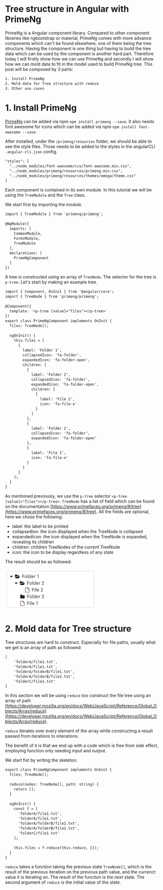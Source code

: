 # Tree structure in Angular with PrimeNg

PrimeNg is a Angular component library. Compared to other component libraries like ngbootstrap or material, PrimeNg comes with more advance components which can't be found elsewhere, one of them being the tree structure.
Having the component is one thing but having to build the tree data which can be used by the component is another hard part.
Therefore today I will firstly show how we can use PrimeNg and secondly I will show how we can mold data to fit in the model used to build PrimeNg tree.
This post will be composed by 3 parts:

```
1. Install PrimeNg
2. Mold data for Tree structure with reduce
3. Other use cases 
```

# 1. Install PrimeNg

[PrimeNg](https://www.primefaces.org/primeng) can be added via npm `npm install primeng --save`.
It also needs font awesome for icons which can be added via npm `npm install font-awesome --save`.

After installed, under the `/primeng/resources` folder, we should be able to see the style files. Those needs to be added to the styles in the angularCLI `.angular-cli.json` config. 

```
"styles": [
  "../node_modules/font-awesome/css/font-awesome.min.css",
  "../node_modules/primeng/resources/primeng.min.css",
  "../node_modules/primeng/resources/themes/omega/theme.css"
]
```

Each component is contained in its own module. In this tutorial we will be using the `TreeModule` and the `Tree` class.

We start first by importing the module.

```
import { TreeModule } from 'primeng/primeng';

@NgModule({
  imports: [
    CommonModule,
    FormsModule,
    TreeModule
  ],
  declarations: [
    PrimeNgComponent
  ]
})
```

A tree is constructed using an array of `TreeNode`. The selector for the tree is `p-tree`. Let's start by making an example tree.

```
import { Component, OnInit } from '@angular/core';
import { TreeNode } from 'primeng/primeng';

@Component({
  template: '<p-tree [value]="files"></p-tree>'
})
export class PrimeNgComponent implements OnInit {
  files: TreeNode[];

  ngOnInit() {
    this.files = [
      {
        label: 'Folder 1',
        collapsedIcon: 'fa-folder',
        expandedIcon: 'fa-folder-open',
        children: [
          {
            label: 'Folder 2',
            collapsedIcon: 'fa-folder',
            expandedIcon: 'fa-folder-open',
            children: [
              {
                label: 'File 2',
                icon: 'fa-file-o'
              }
            ]
          },
          {
            label: 'Folder 2',
            collapsedIcon: 'fa-folder',
            expandedIcon: 'fa-folder-open'
          },
          {
            label: 'File 1',
            icon: 'fa-file-o'
          }
        ]
      }
    ];
  }
}
```

As mentioned previously, we use the `p-tree` selector `<p-tree [value]="files"></p-tree>`. `TreeNode` has a list of field which can be found on the documentation [https://www.primefaces.org/primeng/#/tree](https://www.primefaces.org/primeng/#/tree). All the fields are optional, here we chose the following:

 - label: the label to be printed
 - collapsedIon: the icon displayed when the TreeNode is collapsed
 - expandedIcon: the icon displayed when the TreeNode is expanded, revealing its children
 - children: children TreeNodes of the current TreeNode
 - icon: the icon to be display regardless of any state

The result should be as followed:

![tree](https://raw.githubusercontent.com/Kimserey/BlogArchive/master/img/20170729/tree.PNG)

#  2. Mold data for Tree structure

Tree structures are hard to construct. Especially for file paths, usually what we get is an array of path as followed:

```
[
    'folderA/file1.txt',
    'folderA/file1.txt',
    'folderA/folderB/file1.txt',
    'folderA/folderB/file2.txt',
    'folderC/file1.txt'
]
```

In this section we will be using `reduce` too construct the file tree using an array of path [https://developer.mozilla.org/en/docs/Web/JavaScript/Reference/Global_Objects/Array/reduce](https://developer.mozilla.org/en/docs/Web/JavaScript/Reference/Global_Objects/Array/reduce).

`reduce` iterates over every element of the array while constructing a result passed from iterations to interations.

The benefit of it is that we end up with a code which is free from side effect, employing function only needing input and output.

We start fist by writing the skeleton:

```
export class PrimeNgComponent implements OnInit {
  files: TreeNode[];

  reduce(nodes: TreeNode[], path: string) {
    return [];
  }

  ngOnInit() {
    const f = [
      'folderA/file1.txt',
      'folderA/file1.txt',
      'folderA/folderB/file1.txt',
      'folderA/folderB/file2.txt',
      'folderC/file1.txt'
    ];

    this.files = f.reduce(this.reduce, []);
  }
}
```

`reduce` takes a function taking the previous state `TreeNode[]`, which is the result of the previous iteration on the previous path value, and the currenct value it is iterating on. The result of the function is the next state. The second argument of `reduce` is the initial value of the state.

